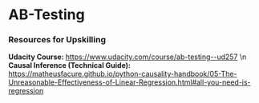 # AB-Testing


### Resources for Upskilling 
<b> Udacity Course: </b> https://www.udacity.com/course/ab-testing--ud257 \n
<b> Causal Inference (Technical Guide): </b> https://matheusfacure.github.io/python-causality-handbook/05-The-Unreasonable-Effectiveness-of-Linear-Regression.html#all-you-need-is-regression

